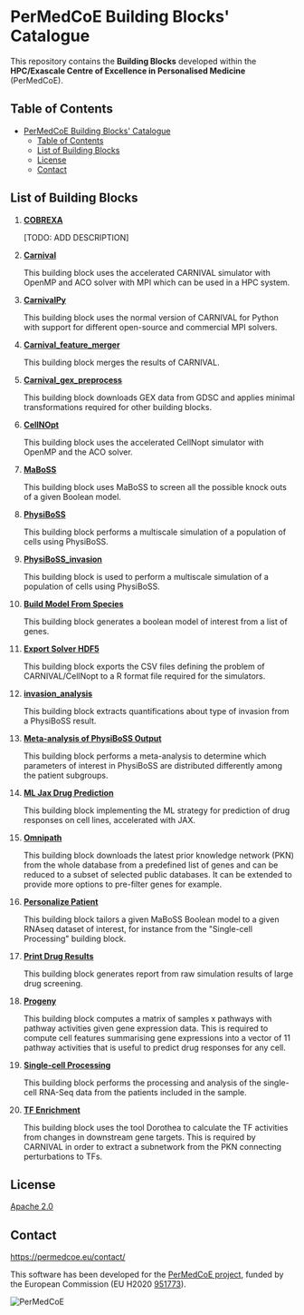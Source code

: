 # PerMedCoE Building Blocks' Catalogue

This repository contains the **Building Blocks** developed within the **HPC/Exascale Centre of Excellence in Personalised Medicine** (PerMedCoE).

## Table of Contents

- [PerMedCoE Building Blocks' Catalogue](#permedcoe-building-blocks-catalogue)
  - [Table of Contents](#table-of-contents)
  - [List of Building Blocks](#list-of-building-blocks)
  - [License](#license)
  - [Contact](#contact)

## List of Building Blocks

1. [**COBREXA**](COBREXA/)

    [TODO: ADD DESCRIPTION]

2. [**Carnival**](Carnival/)

    This building block uses the accelerated CARNIVAL simulator with OpenMP and ACO solver with MPI which can be used in a HPC system.

3. [**CarnivalPy**](CarnivalPy/)

   This building block uses the normal version of CARNIVAL for Python with support for different open-source and commercial MPI solvers.

4. [**Carnival_feature_merger**](Carnival_feature_merger/)

   This building block merges the results of CARNIVAL.

5. [**Carnival_gex_preprocess**](Carnival_gex_preprocess/)

    This building block downloads GEX data from GDSC and applies minimal transformations required for other building blocks.

6. [**CellNOpt**](CellNOpt/)

    This building block uses the accelerated CellNopt simulator with OpenMP and the ACO solver.

7. [**MaBoSS**](MaBoSS/)

    This building block uses MaBoSS to screen all the possible knock outs of a given Boolean model.

8. [**PhysiBoSS**](PhysiBoSS/)

    This building block performs a multiscale simulation of a population of cells using PhysiBoSS.

9. [**PhysiBoSS_invasion**](PhysiBoSS_invasion/)

    This building block is used to perform a multiscale simulation of a population of cells using PhysiBoSS.

10. [**Build Model From Species**](build_model_from_species/)

    This building block generates a boolean model of interest from a list of genes.

11. [**Export Solver HDF5**](export_solver_hdf5/)

    This building block exports the CSV files defining the problem of CARNIVAL/CellNopt to a R format file required for the simulators.

12. [**invasion_analysis**](invasion_analysis/)

    This building block extracts quantifications about type of invasion from a PhysiBoSS result.

13. [**Meta-analysis of PhysiBoSS Output**](meta_analysis/)

    This building block performs a meta-analysis to determine which parameters of interest in PhysiBoSS are distributed differently among the patient subgroups.

14. [**ML Jax Drug Prediction**](ml_jax_drug_prediction/)

    This building block implementing the ML strategy for prediction of drug responses on cell lines, accelerated with JAX.

15. [**Omnipath**](omnipath/)

    This building block downloads the latest prior knowledge network (PKN) from the whole database from a predefined list of genes and can be reduced to a subset of selected public databases. It can be extended to provide more options to pre-filter genes for example.

16. [**Personalize Patient**](personalize_patient/)

    This building block tailors a given MaBoSS Boolean model to a given RNAseq dataset of interest, for instance from the "Single-cell Processing" building block.

17. [**Print Drug Results**](print_drug_results/)

    This building block generates report from raw simulation results of large drug screening.

18. [**Progeny**](progeny/)

    This building block computes a matrix of samples x pathways with pathway activities given gene expression data. This is required to compute cell features summarising gene expressions into a vector of 11 pathway activities that is useful to predict drug responses for any cell.

19. [**Single-cell Processing**](single_cell_processing/)

    This building block performs the processing and analysis of the single-cell RNA-Seq data from the patients included in the sample.

20. [**TF Enrichment**](tf_enrichment/)

    This building block uses the tool Dorothea to calculate the TF activities from changes in downstream gene targets. This is required by CARNIVAL in order to extract a subnetwork from the PKN connecting perturbations to TFs.


## License

[Apache 2.0](https://www.apache.org/licenses/LICENSE-2.0)

## Contact

<https://permedcoe.eu/contact/>

This software has been developed for the [PerMedCoE project](https://permedcoe.eu/), funded by the European Commission (EU H2020 [951773](https://cordis.europa.eu/project/id/951773)).

![](https://permedcoe.eu/wp-content/uploads/2020/11/logo_1.png "PerMedCoE")
